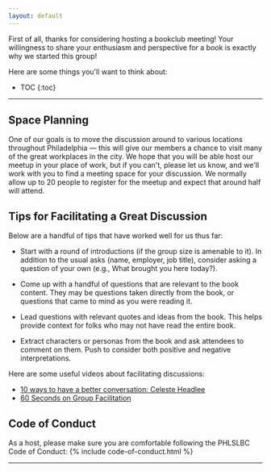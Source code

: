 ```yaml
---
layout: default
---
```


First of all, thanks for considering hosting a bookclub meeting! Your willingness to share your enthusiasm and perspective for a book is exactly why we started this group!

Here are some things you'll want to think about:
* TOC
{:toc}

---

## Space Planning

One of our goals is to move the discussion around to various locations throughout Philadelphia &mdash; this will give our members a chance to visit many of the great workplaces in the city. We hope that you will be able host our meetup in your place of work, but if you can't, please let us know, and we'll work with you to find a meeting space for your discussion. We normally allow up to 20 people to register for the meetup and expect that around half will attend.


## Tips for Facilitating a Great Discussion

Below are a handful of tips that have worked well for us thus far:

- Start with a round of introductions (if the group size is amenable to it). In addition to the usual asks (name, employer, job title), consider asking a question of your own (e.g., What brought you here today?).

- Come up with a handful of questions that are relevant to the book content. They may be questions taken directly from the book, or questions that came to mind as you were reading it.

- Lead questions with relevant quotes and ideas from the book. This helps provide context for folks who may not have read the entire book.

- Extract characters or personas from the book and ask attendees to comment on them. Push to consider both positive and negative interpretations.

Here are some useful videos about facilitating discussions:
- [10 ways to have a better conversation: Celeste Headlee](https://www.youtube.com/watch?v=R1vskiVDwl4)
- [60 Seconds on Group Facilitation](https://groupleaders.org/facilitating-group-discussions/)

## Code of Conduct

As a host, please make sure you are comfortable following the PHLSLBC Code of Conduct:
{% include code-of-conduct.html %}

---
